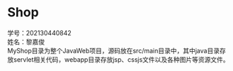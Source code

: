 # Shop
学号：202130440842  
姓名：黎嘉俊  
MyShop目录为整个JavaWeb项目，源码放在src/main目录中，其中java目录存放servlet相关代码，webapp目录存放jsp、cssjs文件以及各种图片等资源文件。
